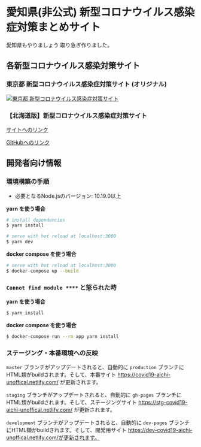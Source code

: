 # 愛知県(非公式) 新型コロナウイルス感染症対策まとめサイト

愛知県もやりましょう
取り急ぎ作りました。

## 各新型コロナウイルス感染対策サイト

### 東京都 新型コロナウイルス感染症対策サイト (オリジナル)

[![東京都 新型コロナウイルス感染症対策サイト](https://user-images.githubusercontent.com/1301149/75629392-1d19d900-5c25-11ea-843d-2d4376e3a560.png)](https://stopcovid19.metro.tokyo.lg.jp/)

### 【北海道版】新型コロナウイルス感染症対策サイト

[サイトへのリンク](https://stopcovid19.hokkaido.dev/)

[GitHubへのリンク](https://github.com/codeforsapporo/covid19)

## 開発者向け情報

### 環境構築の手順

- 必要となるNode.jsのバージョン: 10.19.0以上

**yarn を使う場合**

``` bash
# install dependencies
$ yarn install

# serve with hot reload at localhost:3000
$ yarn dev
```

**docker compose を使う場合**

```bash
# serve with hot reload at localhost:3000
$ docker-compose up --build
```

### `Cannot find module ****` と怒られた時

**yarn を使う場合**

```bash
$ yarn install
```

**docker compose を使う場合**

```bash
$ docker-compose run --rm app yarn install
```

### ステージング・本番環境への反映

`master` ブランチがアップデートされると、自動的に `production` ブランチにHTML類がbuildされます。そして、本番サイト https://covid19-aichi-unoffical.netlify.com/ が更新されます。

`staging` ブランチがアップデートされると、自動的に `gh-pages` ブランチにHTML類がbuildされます。そして、ステージングサイト https://stg-covid19-aichi-unoffical.netlify.com/ が更新されます。

`development` ブランチがアップデートされると、自動的に `dev-pages` ブランチにHTML類がbuildされます。そして、開発用サイト https://dev-covid19-aichi-unoffical.netlify.com/が更新されます。